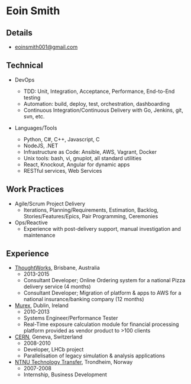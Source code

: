 # Eoin Smith

## Details

- eoinsmith001@gmail.com

## Technical

- DevOps
	- TDD: Unit, Integration, Acceptance, Performance, End-to-End testing
	- Automation: build, deploy, test, orchestration, dashboarding
	- Continuous Integration/Continuous Delivery with Go, Jenkins, git, svn, etc.

- Languages/Tools
	- Python, C#, C++, Javascript, C
	- NodeJS, .NET 
	- Infrastructure as Code: Ansible, AWS, Vagrant, Docker
	- Unix tools: bash, vi, gnuplot, all standard utilities
	- React, Knockout, Angular for dynamic apps
	- RESTful services, Web Services

## Work Practices

- Agile/Scrum Project Delivery
	- Iterations, Planning/Requirements, Estimation, Backlog, Stories/Features/Epics, Pair Programming, Ceremonies
- Ops/Reactive
	- Experience with post-delivery support, manual investigation and maintenance

## Experience

- [ThoughtWorks](http://www.thoughtworks.com), Brisbane, Australia
	- 2013-2015 
	- Consultant Developer; Online Ordering system for a national Pizza delivery service (4 months)
	- Consultant Developer; Migration of platform & apps to AWS for a national insurance/banking company (12 months)
- [Murex](https://www.murex.com), Dublin, Ireland
	- 2010-2013 
	- Systems Engineer/Performance Tester
	- Real-Time exposure calculation module for financial processing platform provided as vendor product to >100 clients
- [CERN](http://home.web.cern.ch), Geneva, Switzerland
	- 2008-2010
	- Developer, LHCb project
	- Parallelisation of legacy simulation & analysis applications
- [NTNU Technology Transfer](http://www.ntnu.no), Trondheim, Norway
	- 2007-2008
	- Internship, Business Development
